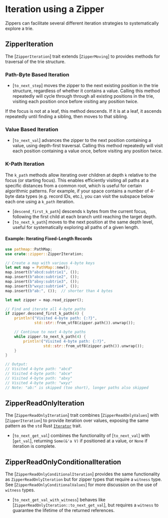 # Iteration using a Zipper
Zippers can facilitate several different iteration strategies to systematically explore a trie.

## ZipperIteration

The [`ZipperIteration`] trait extends [`ZipperMoving`] to provides methods for traversal of the trie structure.

### Path-Byte Based Iteration

- [`to_next_step`] moves the zipper to the next existing position in the trie structure, regardless of whether it contains a value. Calling this method repeatedly will cycle through through all existing positions in the trie, visiting each position once before visiting any position twice.

If the focus is not at a leaf, this method descends.  If it is at a leaf, it ascends repeatedly until finding a sibling, then moves to that sibling.

### Value Based Iteration

- [`to_next_val`] advances the zipper to the next position containing a value, using depth-first traversal.  Calling this method repeatedly will visit each position containing a value once, before visiting any position twice.

### K-Path Iteration
The `k_path` methods allow iterating over children at depth `k` relative to the focus (or starting focus).  This enables efficiently visiting all paths at a specific distances from a common root, which is useful for certain algorithmic patterns.  For example, if your space contains a number of 4-byte data types (e.g. record IDs, etc.), you can visit the subspace below each one using a `k_path` iteration.

- [`descend_first_k_path`] descends `k` bytes from the current focus, following the first child at each branch until reaching the target depth.
- [`to_next_k_path`] moves to the next position at the same depth level, useful for systematically exploring all paths of a given length.

#### Example: Iterating Fixed-Length Records
```rust
use pathmap::PathMap;
use crate::zipper::ZipperIteration;

// Create a map with various 4-byte keys
let mut map = PathMap::new();
map.insert(b"abcd:subtrie1", ());
map.insert(b"abce:subtrie2", ());
map.insert(b"abxy:subtrie3", ());
map.insert(b"wxyz:subtrie4", ());
map.insert(b"ab:", ());  // shorter than 4 bytes

let mut zipper = map.read_zipper();

// Find and iterate all 4-byte paths
if zipper.descend_first_k_path(4) {
    println!("Visited 4-byte path: {:?}",
             std::str::from_utf8(zipper.path()).unwrap());

    // Continue to next 4-byte paths
    while zipper.to_next_k_path(4) {
        println!("Visited 4-byte path: {:?}",
                 std::str::from_utf8(zipper.path()).unwrap());
    }
}

// Output:
// Visited 4-byte path: "abcd"
// Visited 4-byte path: "abce"
// Visited 4-byte path: "abxy"
// Visited 4-byte path: "wxyz"
// Note: "ab:" is skipped (too short), longer paths also skipped
```

## ZipperReadOnlyIteration
The [`ZipperReadOnlyIteration`] trait combines [`ZipperReadOnlyValues`] with [`ZipperIteration`] to provide iteration over values, exposing the same pattern as the `std` Rust [`Iterator`](https://doc.rust-lang.org/std/iter/trait.Iterator.html) trait.

- [`to_next_get_val`] combines the functionality of [`to_next_val`] with [`get_val`], returning `Some(&'a V)` if positioned at a value, or `None` if iteration is complete.

## ZipperReadOnlyConditionalIteration
The [`ZipperReadOnlyConditionalIteration`] provides the same functionality as `ZipperReadOnlyIteration` but for zipper types that require a `witness` type.  See [`ZipperReadOnlyConditionalValues`] for more discussion on the use of `witness` types.

- [`to_next_get_val_with_witness`] behaves like [`ZipperReadOnlyIteration::to_next_get_val`], but requires a `witness` to guarantee the lifetime of the returned references.
